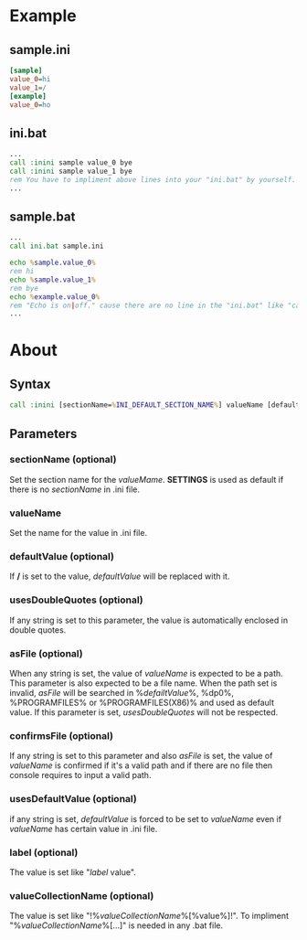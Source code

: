 # Example #

## sample.ini ##
```ini
[sample]
value_0=hi
value_1=/
[example]
value_0=ho
```

## ini.bat ##
```bat
...  
call :inini sample value_0 bye
call :inini sample value_1 bye
rem You have to impliment above lines into your "ini.bat" by yourself.
...  
```

## sample.bat ##
```bat
...
call ini.bat sample.ini

echo %sample.value_0%
rem hi
echo %sample.value_1%
rem bye
echo %example.value_0%
rem "Echo is on|off." cause there are no line in the "ini.bat" like "call :inini example value_0".
...
```
# About #
## Syntax ##
```bat
call :inini [sectionName=%INI_DEFAULT_SECTION_NAME%] valueName [defaultValue] [usesDoubleQuoter] [asFile] [confirmsFile] sDefaultValue] [label] [valueCollectionName]
```
## Parameters ##
### sectionName (optional) ###
Set the section name for the *valueMame*. **SETTINGS** is used as default if there is no *sectionName* in .ini file.
### valueName ###
Set the name for the value in .ini file.
### defaultValue (optional) ###
If **/** is set to the value, *defaultValue* will be replaced with it.
### usesDoubleQuotes (optional) ###
If any string is set to this parameter, the value is automatically enclosed in double quotes.
### asFile (optional) ###
When any string is set, the value of *valueName* is expected to be a path. This parameter is also expected to be a file name. When the path set is invalid, *asFile* will be searched in %*defailtValue*%, %dp0%, %PROGRAMFILES% or %PROGRAMFILES(X86)% and used as default value. If this parameter is set, *usesDoubleQuotes* will not be respected.
### confirmsFile (optional) ###
If any string is set to this parameter and also *asFile* is set, the value of *valueName* is confirmed if it's a valid path and if there are no file then console requires to input a valid path.
### usesDefaultValue (optional) ###
if any string is set, *defaultValue* is forced to be set to *valueName* even if *valueName* has certain value in .ini file.
### label (optional) ###
The value is set like "*label* value".
### valueCollectionName (optional) ###
The value is set like "!%*valueCollectionName*%[%value%]!". To impliment "%*valueCollectionName*%[...]" is needed in any .bat file.
